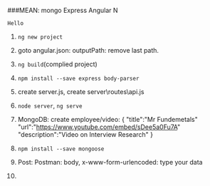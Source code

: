 ###MEAN: mongo Express Angular N


`Hello`
1.  `ng new project`
2.  goto angular.json: outputPath: remove last path.
3.  `ng build`(complied project)
4.  `npm install --save express body-parser`
5.  create server.js, create server\routes\api.js 
6.  `node server`, `ng serve`

7.  MongoDB: create employee/video:
        {
          "title":"Mr Fundemetals"
          "url":"https://www.youtube.com/embed/sDee5a0Fu7A"
          "description":"Video on Interview Research"
        }  
8.  `npm install --save mongoose`

9.  Post: Postman: body, x-www-form-urlencoded: type your data

10. 

